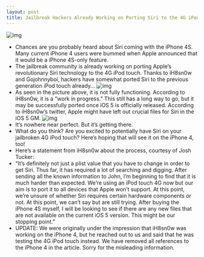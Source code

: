 ```yaml
---
layout: post
title: Jailbreak Hackers Already Working on Porting Siri to the 4G iPod Touch [Updated]
---
```

![img](http://media.idownloadblog.com/wp-content/uploads/2011/10/Siri.jpg)
* Chances are you probably heard about Siri coming with the iPhone 4S. Many current iPhone 4 users were bummed when Apple announced that it would be a iPhone 4S-only feature.
* The jailbreak community is already working on porting Apple’s revolutionary Siri technology to the 4G iPod touch. Thanks to iH8sn0w and Gojohnnyboi, hackers have somewhat ported Siri to the previous generation iPod touch already…
![img](http://media.idownloadblog.com/wp-content/uploads/2011/10/SiriiPhone4.png)
* As seen in the picture above, it is not fully functioning. According to iH8sn0w, it is a “work in progress.” This still has a long way to go, but it may be successfully ported once iOS 5 is officially released. According to iH8sn0w’s twitter, Apple might have left out crucial files for Siri in the iOS 5 GM.
![img](http://media.idownloadblog.com/wp-content/uploads/2011/10/SiriIPhone42.png)
* It’s nowhere near perfect. But it’s getting there.
* What do you think? Are you excited to potentially have Siri on your jailbroken 4G iPod touch? Here’s hoping that will see it on the iPhone 4, too!
* Here’s a statement from iH8sn0w about the process, courtesy of Josh Tucker:
* “It’s definitely not just a plist value that you have to change in order to get Siri. Thus far, it has required a lot of searching and digging. After sending all the known information to John, I’m beginning to find that it is much harder than expected. We’re using an iPod touch 4G now but our aim is to port it to all devices that Apple won’t support. At this point, we’re unsure of whether Siri requires certain hardware components or not. At this point, we can’t say but are still trying. After buying the iPhone 4S myself, I will be looking to see if there are any new files that are not available on the current iOS 5 version. This might be our stopping point.”
* UPDATE: We were originally under the impression that iH8sn0w was working on the iPhone 4, but he reached out to us and said that he was testing the 4G iPod touch instead. We have removed all references to the iPhone 4 in the article. Sorry for the misleading information.

